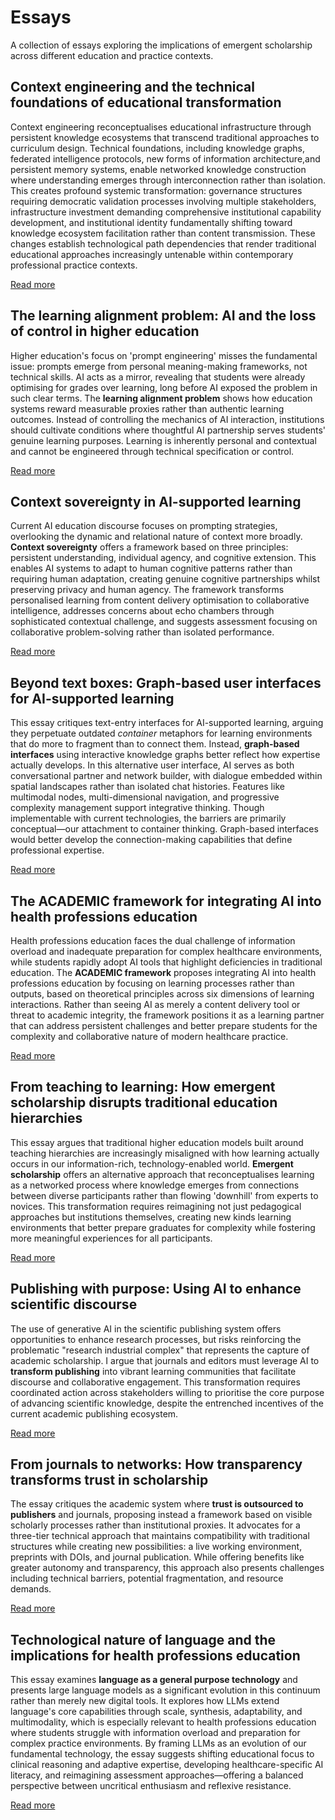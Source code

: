 # Essays

A collection of essays exploring the implications of emergent scholarship across different education and practice contexts.

## Context engineering and the technical foundations of educational transformation

Context engineering reconceptualises educational infrastructure through persistent knowledge ecosystems that transcend traditional approaches to curriculum design. Technical foundations, including knowledge graphs, federated intelligence protocols, new forms of information architecture,and persistent memory systems, enable networked knowledge construction where understanding emerges through interconnection rather than isolation. This creates profound systemic transformation: governance structures requiring democratic validation processes involving multiple stakeholders, infrastructure investment demanding comprehensive institutional capability development, and institutional identity fundamentally shifting toward knowledge ecosystem facilitation rather than content transmission. These changes establish technological path dependencies that render traditional educational approaches increasingly untenable within contemporary professional practice contexts.

[Read more](essays/context-engineering.md)

## The learning alignment problem: AI and the loss of control in higher education

Higher education's focus on 'prompt engineering' misses the fundamental issue: prompts emerge from personal meaning-making frameworks, not technical skills. AI acts as a mirror, revealing that students were already optimising for grades over learning, long before AI exposed the problem in such clear terms. The **learning alignment problem** shows how education systems reward measurable proxies rather than authentic learning outcomes. Instead of controlling the mechanics of AI interaction, institutions should cultivate conditions where thoughtful AI partnership serves students' genuine learning purposes. Learning is inherently personal and contextual and cannot be engineered through technical specification or control.

[Read more](essays/learning-alignment.md)

## Context sovereignty in AI-supported learning

Current AI education discourse focuses on prompting strategies, overlooking the dynamic and relational nature of context more broadly. **Context sovereignty** offers a framework based on three principles: persistent understanding, individual agency, and cognitive extension. This enables AI systems to adapt to human cognitive patterns rather than requiring human adaptation, creating genuine cognitive partnerships whilst preserving privacy and human agency. The framework transforms personalised learning from content delivery optimisation to collaborative intelligence, addresses concerns about echo chambers through sophisticated contextual challenge, and suggests assessment focusing on collaborative problem-solving rather than isolated performance.

[Read more](essays/context-sovereignty.md)

## Beyond text boxes: Graph-based user interfaces for AI-supported learning

This essay critiques text-entry interfaces for AI-supported learning, arguing they perpetuate outdated *container* metaphors for learning environments that do more to fragment  than to connect them. Instead, **graph-based interfaces** using interactive knowledge graphs better reflect how expertise actually develops. In this alternative user interface, AI serves as both conversational partner and network builder, with dialogue embedded within spatial landscapes rather than isolated chat histories. Features like multimodal nodes, multi-dimensional navigation, and progressive complexity management support integrative thinking. Though implementable with current technologies, the barriers are primarily conceptual—our attachment to container thinking. Graph-based interfaces would better develop the connection-making capabilities that define professional expertise.

[Read more](graph-user-interface.md)

## The ACADEMIC framework for integrating AI into health professions education

Health professions education faces the dual challenge of information overload and inadequate preparation for complex healthcare environments, while students rapidly adopt AI tools that highlight deficiencies in traditional education. The **ACADEMIC framework** proposes integrating AI into health professions education by focusing on learning processes rather than outputs, based on theoretical principles across six dimensions of learning interactions. Rather than seeing AI as merely a content delivery tool or threat to academic integrity, the framework positions it as a learning partner that can address persistent challenges and better prepare students for the complexity and collaborative nature of modern healthcare practice.

[Read more](essays/academic-framework.md)

## From teaching to learning: How emergent scholarship disrupts traditional education hierarchies

This essay argues that traditional higher education models built around teaching hierarchies are increasingly misaligned with how learning actually occurs in our information-rich, technology-enabled world. **Emergent scholarship** offers an alternative approach that reconceptualises learning as a networked process where knowledge emerges from connections between diverse participants rather than flowing 'downhill' from experts to novices. This transformation requires reimagining not just pedagogical approaches but institutions themselves, creating new kinds learning environments that better prepare graduates for complexity while fostering more meaningful experiences for all participants.

[Read more](essays/teaching-to-learning.md)

## Publishing with purpose: Using AI to enhance scientific discourse

The use of generative AI in the scientific publishing system offers opportunities to enhance research processes, but risks reinforcing the problematic "research industrial complex" that represents the capture of academic scholarship. I argue that journals and editors must leverage AI to **transform publishing** into vibrant learning communities that facilitate discourse and collaborative engagement. This transformation requires coordinated action across stakeholders willing to prioritise the core purpose of advancing scientific knowledge, despite the entrenched incentives of the current academic publishing ecosystem.

[Read more](essays/publishing-with-purpose.md)

## From journals to networks: How transparency transforms trust in scholarship

The essay critiques the academic system where **trust is outsourced to publishers** and journals, proposing instead a framework based on visible scholarly processes rather than institutional proxies. It advocates for a three-tier technical approach that maintains compatibility with traditional structures while creating new possibilities: a live working environment, preprints with DOIs, and journal publication. While offering benefits like greater autonomy and transparency, this approach also presents challenges including technical barriers, potential fragmentation, and resource demands.

[Read more](essays/transparency-transforms-trust.md)

## Technological nature of language and the implications for health professions education

This essay examines **language as a general purpose technology** and presents large language models as a significant evolution in this continuum rather than merely new digital tools. It explores how LLMs extend language's core capabilities through scale, synthesis, adaptability, and multimodality, which is especially relevant to health professions education where students struggle with information overload and preparation for complex practice environments. By framing LLMs as an evolution of our fundamental technology, the essay suggests shifting educational focus to clinical reasoning and adaptive expertise, developing healthcare-specific AI literacy, and reimagining assessment approaches—offering a balanced perspective between uncritical enthusiasm and reflexive resistance.

[Read more](essays/language-technology.md)